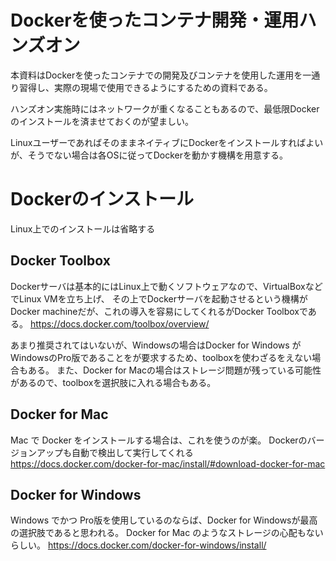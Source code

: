 # Dockerを使ったコンテナ開発・運用ハンズオン

本資料はDockerを使ったコンテナでの開発及びコンテナを使用した運用を一通り習得し、実際の現場で使用できるようにするための資料である。

ハンズオン実施時にはネットワークが重くなることもあるので、最低限Dockerのインストールを済ませておくのが望ましい。

LinuxユーザーであればそのままネイティブにDockerをインストールすればよいが、そうでない場合は各OSに従ってDockerを動かす機構を用意する。

# Dockerのインストール

Linux上でのインストールは省略する

## Docker Toolbox

Dockerサーバは基本的にはLinux上で動くソフトウェアなので、VirtualBoxなどでLinux VMを立ち上げ、
その上でDockerサーバを起動させるという機構がDocker machineだが、これの導入を容易にしてくれるがDocker Toolboxである。
https://docs.docker.com/toolbox/overview/

あまり推奨されてはいないが、Windowsの場合はDocker for Windows がWindowsのPro版であることをが要求するため、toolboxを使わざるをえない場合もある。
また、Docker for Macの場合はストレージ問題が残っている可能性があるので、toolboxを選択肢に入れる場合もある。

## Docker for Mac

Mac で Docker をインストールする場合は、これを使うのが楽。
Dockerのバージョンアップも自動で検出して実行してくれる
https://docs.docker.com/docker-for-mac/install/#download-docker-for-mac

## Docker for Windows

Windows でかつ Pro版を使用しているのならば、Docker for Windowsが最高の選択肢であると思われる。
Docker for Mac のようなストレージの心配もないらしい。
https://docs.docker.com/docker-for-windows/install/
